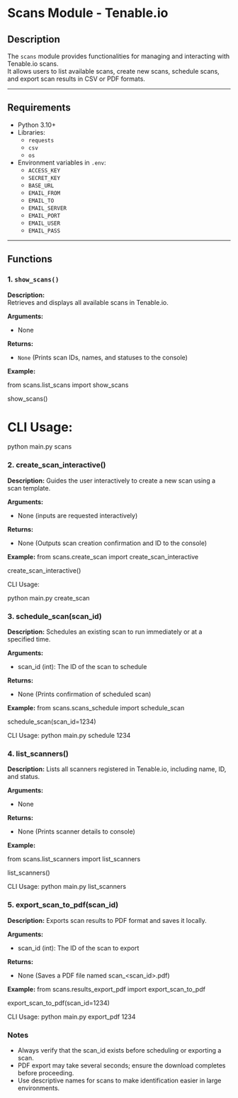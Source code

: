 # Scans Module - Tenable.io

## Description
The `scans` module provides functionalities for managing and interacting with Tenable.io scans.  
It allows users to list available scans, create new scans, schedule scans, and export scan results in CSV or PDF formats.

---

## Requirements
- Python 3.10+
- Libraries:
  - `requests`
  - `csv`
  - `os`
- Environment variables in `.env`:
  - `ACCESS_KEY`
  - `SECRET_KEY`
  - `BASE_URL`
  - `EMAIL_FROM`
  - `EMAIL_TO`
  - `EMAIL_SERVER`
  - `EMAIL_PORT`
  - `EMAIL_USER`
  - `EMAIL_PASS`

---

## Functions

### 1. `show_scans()`
**Description:**  
Retrieves and displays all available scans in Tenable.io.  

**Arguments:**  
- None  

**Returns:**  
- `None` (Prints scan IDs, names, and statuses to the console)  

**Example:**

from scans.list_scans import show_scans

show_scans()

# CLI Usage:

python main.py scans

### 2. create_scan_interactive()
**Description:** 
Guides the user interactively to create a new scan using a scan template.

**Arguments:**  
- None (inputs are requested interactively)

**Returns:**  
- None (Outputs scan creation confirmation and ID to the console)

**Example:**
from scans.create_scan import create_scan_interactive

create_scan_interactive()


CLI Usage:

python main.py create_scan

### 3. schedule_scan(scan_id)
**Description:** 
Schedules an existing scan to run immediately or at a specified time.

**Arguments:** 
- scan_id (int): The ID of the scan to schedule

**Returns:**  
- None (Prints confirmation of scheduled scan)

**Example:**
from scans.scans_schedule import schedule_scan

schedule_scan(scan_id=1234)

CLI Usage:
python main.py schedule 1234

### 4. list_scanners()
**Description:** 
Lists all scanners registered in Tenable.io, including name, ID, and status.

**Arguments:** 
- None

**Returns:**  
- None (Prints scanner details to console)

**Example:**

from scans.list_scanners import list_scanners

list_scanners()


CLI Usage:
python main.py list_scanners

### 5. export_scan_to_pdf(scan_id)
**Description:** 
Exports scan results to PDF format and saves it locally.

**Arguments:** 
- scan_id (int): The ID of the scan to export

**Returns:**  
- None (Saves a PDF file named scan_<scan_id>.pdf)

**Example:**
from scans.results_export_pdf import export_scan_to_pdf

export_scan_to_pdf(scan_id=1234)


CLI Usage:
python main.py export_pdf 1234


### Notes
- Always verify that the scan_id exists before scheduling or exporting a scan.
- PDF export may take several seconds; ensure the download completes before proceeding.
- Use descriptive names for scans to make identification easier in large environments.